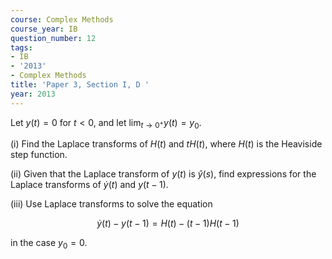 ```yaml
---
course: Complex Methods
course_year: IB
question_number: 12
tags:
- IB
- '2013'
- Complex Methods
title: 'Paper 3, Section I, D '
year: 2013
---
```




Let $y(t)=0$ for $t<0$, and let $\lim _{t \rightarrow 0^{+}} y(t)=y_{0}$.

(i) Find the Laplace transforms of $H(t)$ and $t H(t)$, where $H(t)$ is the Heaviside step function.

(ii) Given that the Laplace transform of $y(t)$ is $\widehat{y}(s)$, find expressions for the Laplace transforms of $\dot{y}(t)$ and $y(t-1)$.

(iii) Use Laplace transforms to solve the equation

$$\dot{y}(t)-y(t-1)=H(t)-(t-1) H(t-1)$$

in the case $y_{0}=0$.
